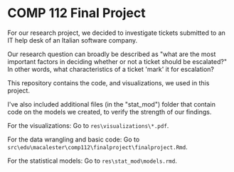 # COMP 112 Final Project 

For our research project, we decided to investigate tickets submitted to an IT help desk of an Italian software company. 

Our research question can broadly be described as "what are the most important factors in deciding whether or not a ticket should be escalated?" In other words, what characteristics of a ticket 'mark' it for escalation?

This repository contains the code, and visualizations, we used in this project.

I've also included additional files (in the "stat_mod") folder that contain code on the models we created, to verify the strength of our findings. 

For the visualizations: Go to `res\visualizations\*.pdf`.

For the data wrangling and basic code: Go to `src\edu\macalester\comp112\finalproject\finalproject.Rmd`.

For the statistical models: Go to `res\stat_mod\models.rmd`.
